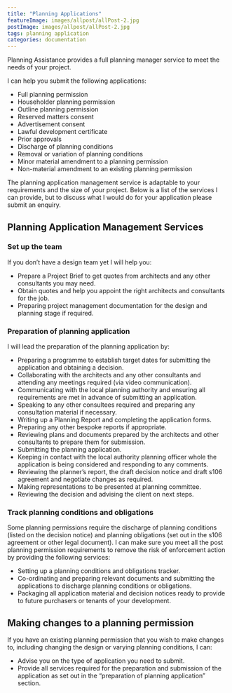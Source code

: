 ```yaml
---
title: "Planning Applications"
featureImage: images/allpost/allPost-2.jpg
postImage: images/allpost/allPost-2.jpg
tags: planning application
categories: documentation
---
```


Planning Assistance provides a full planning manager service to meet the needs of your project.

I can help you submit the following applications:

- Full planning permission
- Householder planning permission
- Outline planning permission
- Reserved matters consent
- Advertisement consent
- Lawful development certificate
- Prior approvals
- Discharge of planning conditions
- Removal or variation of planning conditions
- Minor material amendment to a planning permission
- Non-material amendment to an existing planning permission

The planning application management service is adaptable to your requirements and the size of your project. Below is a list of the services I can provide, but to discuss what I would do for your application please submit an enquiry.

## Planning Application Management Services

### Set up the team

If you don’t have a design team yet I will help you:

- Prepare a Project Brief to get quotes from architects and any other consultants you may need.
- Obtain quotes and help you appoint the right architects and consultants for the job.
- Preparing project management documentation for the design and planning stage if required.

### Preparation of planning application

I will lead the preparation of the planning application by:

- Preparing a programme to establish target dates for submitting the application and obtaining a decision.
- Collaborating with the architects and any other consultants and attending any meetings required (via video communication).
- Communicating with the local planning authority and ensuring all requirements are met in advance of submitting an application.
- Speaking to any other consultees required and preparing any consultation material if necessary.
- Writing up a Planning Report and completing the application forms.
- Preparing any other bespoke reports if appropriate.
- Reviewing plans and documents prepared by the architects and other consultants to prepare them for submission.
- Submitting the planning application.
- Keeping in contact with the local authority planning officer whole the application is being considered and responding to any comments.
- Reviewing the planner’s report, the draft decision notice and draft s106 agreement and negotiate changes as required.
- Making representations to be presented at planning committee.
- Reviewing the decision and advising the client on next steps.

### Track planning conditions and obligations

Some planning permissions require the discharge of planning conditions (listed on the decision notice) and planning obligations (set out in the s106 agreement or other legal document). I can make sure you meet all the post planning permission requirements to remove the risk of enforcement action by providing the following services:

- Setting up a planning conditions and obligations tracker.
- Co-ordinating and preparing relevant documents and submitting the applications to discharge planning conditions or obligations.
- Packaging all application material and decision notices ready to provide to future purchasers or tenants of your development.

## Making changes to a planning permission

If you have an existing planning permission that you wish to make changes to, including changing the design or varying planning conditions, I can:

- Advise you on the type of application you need to submit.
- Provide all services required for the preparation and submission of the application as set out in the “preparation of planning application” section.
